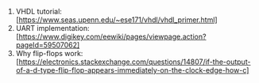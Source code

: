 1. VHDL tutorial: [https://www.seas.upenn.edu/~ese171/vhdl/vhdl_primer.html]
2. UART implementation: [https://www.digikey.com/eewiki/pages/viewpage.action?pageId=59507062]
3. Why flip-flops work: [https://electronics.stackexchange.com/questions/14807/if-the-output-of-a-d-type-flip-flop-appears-immediately-on-the-clock-edge-how-c]
